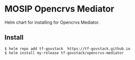 # MOSIP Opencrvs Mediator

Helm chart for installing for Opencrvs Mediator.

## Install

```console
$ helm repo add tf-govstack  https://tf-govstack.github.io
$ helm install my-release tf-govstack/opencrvs-mediator
```
